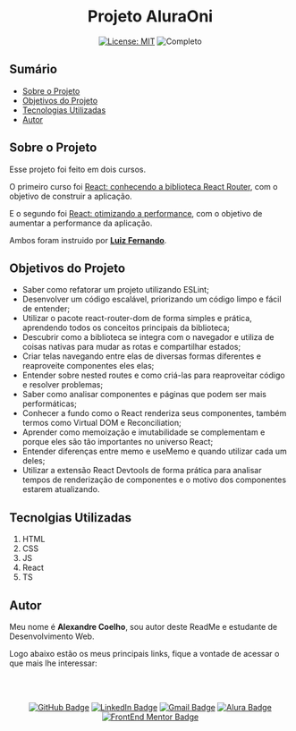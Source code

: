<h1 align="center"> Projeto AluraOni </h1>

<div align="center">

  <a href="https://github.com/coelhoalexandre/projet-aluraoni/blob/master/LICENSE" target="_blank"><img src="https://img.shields.io/badge/License-MIT-yellow.svg" alt="License: MIT"></a> <img src="https://img.shields.io/badge/Completo-lightgreen.svg" alt="Completo">

</div>

## Sumário

- [Sobre o Projeto](#sobre-o-projeto)
- [Objetivos do Projeto](#objetivos-do-projeto)
- [Tecnologias Utilizadas](#tecnolgias-utilizadas)
- [Autor](#autor)

## Sobre o Projeto

Esse projeto foi feito em dois cursos.

O primeiro curso foi [React: conhecendo a biblioteca React Router](https://cursos.alura.com.br/course/react-biblioteca-react-router), com o objetivo de construir a aplicação.

E o segundo foi [React: otimizando a performance](https://cursos.alura.com.br/course/react-otimizando-performance), com o objetivo de aumentar a performance da aplicação.

Ambos foram instruido por [**Luiz Fernando**](https://github.com/lfrprazeres).

## Objetivos do Projeto

- Saber como refatorar um projeto utilizando ESLint;
- Desenvolver um código escalável, priorizando um código limpo e fácil de entender;
- Utilizar o pacote react-router-dom de forma simples e prática, aprendendo todos os conceitos principais da biblioteca;
- Descubrir como a biblioteca se integra com o navegador e utiliza de coisas nativas para mudar as rotas e compartilhar estados;
- Criar telas navegando entre elas de diversas formas diferentes e reaproveite componentes eles elas;
- Entender sobre nested routes e como criá-las para reaproveitar código e resolver problemas;
- Saber como analisar componentes e páginas que podem ser mais performáticas;
- Conhecer a fundo como o React renderiza seus componentes, também termos como Virtual DOM e Reconciliation;
- Aprender como memoização e imutabilidade se complementam e porque eles são tão importantes no universo React;
- Entender diferenças entre memo e useMemo e quando utilizar cada um deles;
- Utilizar a extensão React Devtools de forma prática para analisar tempos de renderização de componentes e o motivo dos componentes estarem atualizando.

## Tecnolgias Utilizadas

1. HTML
2. CSS
3. JS
4. React
5. TS

## Autor
Meu nome é **Alexandre Coelho**, sou autor deste ReadMe e estudante de Desenvolvimento Web. 

Logo abaixo estão os meus principais links, fique a vontade de acessar o que mais lhe interessar:

<br>

<br>

<div align="center">

<a href = "https://github.com/coelhoalexandre"><img src="https://img.shields.io/badge/GitHub-%23333?style=for-the-badge&logo=github&logoColor=white" alt="GitHub Badge"></a>
<a href="https://www.linkedin.com/in/-coelhoalexandre/" target="_blank"><img src="https://img.shields.io/badge/-LinkedIn-%230077B5?style=for-the-badge&logo=linkedin&logoColor=white" alt="LinkedIn Badge"></a>
<a href = "mailto:alexandrecoelhocontato@gmail.com" target="_blank"><img src="https://img.shields.io/badge/-Gmail-critical?style=for-the-badge&logo=gmail&logoColor=white" target="_blank" alt="Gmail Badge"></a>
<a href = "https://cursos.alura.com.br/user/coelhoalexandre" target="_blank"><img src="https://img.shields.io/badge/Alura-0747a6?style=for-the-badge&logo=alura&logoColor=white" target="_blank" alt="Alura Badge"></a>
<a href = "https://www.frontendmentor.io/profile/coelhoalexandre" target="_blank"><img src="https://img.shields.io/badge/Frontend_Mentor-white?style=for-the-badge&logo=frontendmentor&logoColor=blue" alt="FrontEnd Mentor Badge">
